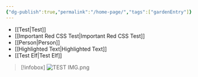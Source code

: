 ```yaml
---
{"dg-publish":true,"permalink":"/home-page/","tags":["gardenEntry"]}
---
```



- [[Test\|Test]]
- [[Important Red CSS Test\|Important Red CSS Test]]
- [[Person\|Person]]
- [[Highlighted Text\|Highlighted Text]]
- [[Test Elf\|Test Elf]]

>[!infobox]
>![TEST IMG.png](/img/user/z_Images/TEST%20IMG.png)